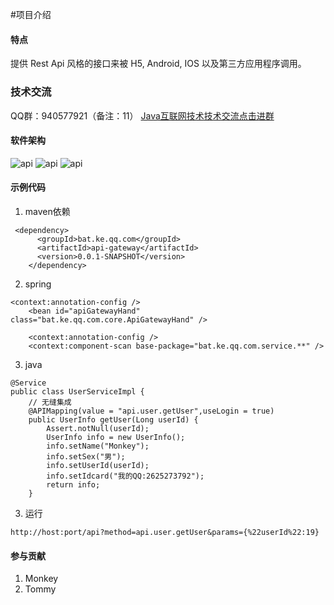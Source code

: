 #项目介绍

#### 特点

提供 Rest Api 风格的接口来被 H5, Android, IOS 以及第三方应用程序调用。

### 技术交流
QQ群：940577921（备注：11）
<a target="_blank" href="//shang.qq.com/wpa/qunwpa?idkey=1c0d93672d39f851223d8ca833ea764d809c3bd15000acb1052d65d89ceeb3e3">Java互联网技术技术交流点击进群</a>



#### 软件架构
![api](https://gitee.com/ym-monkey/api-gateway/raw/master/img/1.png "1.png")
![api](https://gitee.com/ym-monkey/api-gateway/raw/master/img/2.png "2.png")
![api](https://gitee.com/ym-monkey/api-gateway/raw/master/img/3.png "3.png")



#### 示例代码

1. maven依赖

```
 <dependency>
      <groupId>bat.ke.qq.com</groupId>
      <artifactId>api-gateway</artifactId>
      <version>0.0.1-SNAPSHOT</version>
    </dependency>
```

2. spring

```
<context:annotation-config />
	<bean id="apiGatewayHand" class="bat.ke.qq.com.core.ApiGatewayHand" />

	<context:annotation-config />
	<context:component-scan base-package="bat.ke.qq.com.service.**" />
```

3. java

```
@Service
public class UserServiceImpl {
    // 无缝集成
    @APIMapping(value = "api.user.getUser",useLogin = true)
    public UserInfo getUser(Long userId) {
        Assert.notNull(userId);
        UserInfo info = new UserInfo();
        info.setName("Monkey");
        info.setSex("男");
        info.setUserId(userId);
        info.setIdcard("我的QQ:2625273792");
        return info;
    }
```
3. 运行

```
http://host:port/api?method=api.user.getUser&params={%22userId%22:19}
```


#### 参与贡献

1. Monkey
2. Tommy
